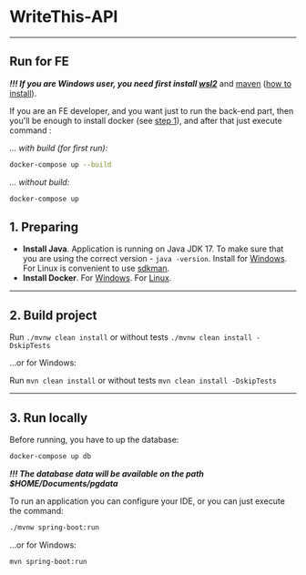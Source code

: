 # WriteThis-API

---

## Run for FE

***!!! If you are Windows user, you need first install [wsl2][5]*** and [maven][6] ([how to install][7]).

If you are an FE developer, and you want just to run the back-end part,
then you'll be enough to install docker (see [step 1](README.md/#1.-preparing)), and after that just execute command :

_... with build (for first run):_
```sh
docker-compose up --build
```

_... without build:_
```sh
docker-compose up
```



## 1. Preparing

- **Install Java**. Application is running on Java JDK 17.
  To make sure that you are using the correct version - `java -version`. Install for [Windows][1]. For Linux is
  convenient to use [sdkman][2].
- **Install Docker**. For [Windows][3]. For [Linux][4].

<hr/>

## 2. Build project

Run `./mvnw clean install`
or without tests `./mvnw clean install -DskipTests`

...or for Windows:

Run `mvn clean install`
or without tests `mvn clean install -DskipTests`
<hr/>

## 3. Run locally

Before running, you have to up the database:

``` sh
docker-compose up db
```

***!!! The database data will be available on the path $HOME/Documents/pgdata***

To run an application you can configure your IDE,
or you can just execute the command:

``` sh
./mvnw spring-boot:run
```
...or for Windows:
``` commandline
mvn spring-boot:run
```

[1]: https://download.oracle.com/java/17/archive/jdk-17.0.4.1_windows-x64_bin.exe
[2]: https://sdkman.io/install
[3]: https://desktop.docker.com/win/main/amd64/Docker%20Desktop%20Installer.exe
[4]: https://docs.docker.com/engine/install/ubuntu/#installation-methods
[5]: https://docs.microsoft.com/uk-ua/windows/wsl/install
[6]: https://maven.apache.org/download.cgi
[7]: https://maven.apache.org/install.html
